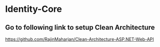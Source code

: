 # Identity-Core
## Go to following link to setup Clean Architecture
https://github.com/RajinMaharjan/Clean-Architecture-ASP.NET-Web-API
